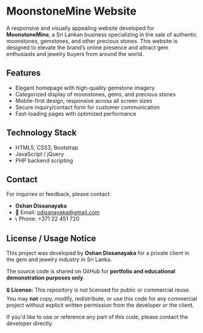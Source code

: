 # MoonstoneMine Website

A responsive and visually appealing website developed for **MoonstoneMine**, a Sri Lankan business specializing in the sale of authentic moonstones, gemstones, and other precious stones. This website is designed to elevate the brand’s online presence and attract gem enthusiasts and jewelry buyers from around the world.

## Features

- Elegant homepage with high-quality gemstone imagery  
- Categorized display of moonstones, gems, and precious stones  
- Mobile-first design, responsive across all screen sizes  
- Secure inquiry/contact form for customer communication  
- Fast-loading pages with optimized performance

## Technology Stack

- HTML5, CSS3, Bootstrap  
- JavaScript / jQuery
- PHP backend scripting

## Contact  
For inquiries or feedback, please contact:  
- **Oshan Dissanayaka**  
- 📧 Email: odisanayaka@gmail.com  
- 📞 Phone: +371 22 451 720  

## License / Usage Notice  
This project was developed by **Oshan Dissanayaka** for a private client in the gem and jewelry industry in Sri Lanka.

The source code is shared on GitHub for **portfolio and educational demonstration purposes only**.

🔒 **License:** This repository is not licensed for public or commercial reuse.  
You may **not** copy, modify, redistribute, or use this code for any commercial project without explicit written permission from the developer or the client.

If you'd like to use or reference any part of this code, please contact the developer directly.
